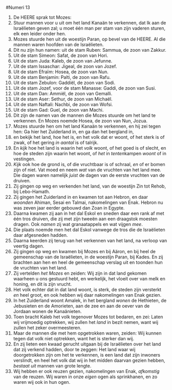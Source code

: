 #Numeri 13
1. De HEERE sprak tot Mozes:
2. Stuur mannen voor u uit om het land Kanaän te verkennen, dat Ik aan de Israëlieten geven zal; u moet één man per stam van zijn vaderen sturen, elk een leider onder hen.
3. Mozes stuurde hen uit de woestijn Paran, op bevel van de HEERE. Al die mannen waren hoofden van de Israëlieten.
4. Dit nu zijn hun namen: uit de stam Ruben: Sammua, de zoon van Zakkur.
5. Uit de stam Simeon: Safat, de zoon van Hori.
6. Uit de stam Juda: Kaleb, de zoon van Jefunne.
7. Uit de stam Issaschar: Jigeal, de zoon van Jozef.
8. Uit de stam Efraïm: Hosea, de zoon van Nun.
9. Uit de stam Benjamin: Palti, de zoon van Rafu.
10. Uit de stam Zebulon: Gaddiël, de zoon van Sodi.
11. Uit de stam Jozef, voor de stam Manasse: Gaddi, de zoon van Susi.
12. Uit de stam Dan: Ammiël, de zoon van Gemalli.
13. Uit de stam Aser: Sethur, de zoon van Michaël.
14. Uit de stam Naftali: Nachbi, de zoon van Wofsi.
15. Uit de stam Gad: Guel, de zoon van Machi.
16. Dit zijn de namen van de mannen die Mozes stuurde om het land te verkennen. En Mozes noemde Hosea, de zoon van Nun, Jozua.
17. Mozes stuurde hen om het land Kanaän te verkennen, en hij zei tegen hen: Ga hier het Zuiderland in, en ga dan het bergland in,
18. en bekijk het land, hoe het is, en het volk dat er woont, of het sterk is of zwak, of het gering *in aantal* is of talrijk.
19. En *kijk* hoe het land is waarin het *volk* woont, of het goed is of slecht, en hoe de steden zijn waarin het woont, of *het* in *tenten*kampen *woont* of in vestingen.
20. *Kijk* ook hoe de grond is, of die vruchtbaar is of schraal, *en* of er bomen zijn of niet. Vat moed en neem *wat* van de vruchten van het land mee. Die dagen waren namelijk *juist* de dagen van de eerste vruchten van de druiven.
21. Zij gingen op weg en verkenden het land, van de woestijn Zin tot Rehob, bij Lebo-Hamath.
22. Zij gingen het Zuiderland in en kwamen tot aan Hebron, en daar *woonden* Ahiman, Sesai en Talmai, nakomelingen van Enak. Hebron nu was zeven jaar eerder gebouwd dan Zoan in Egypte.
23. Daarna kwamen zij aan in het dal Eskol en sneden daar een rank af met één tros druiven, die zij met zijn tweeën aan een draagstok moesten dragen. Ook *namen* zij wat granaatappels en wat vijgen *mee*.
24. Die plaats noemde men het dal Eskol vanwege de tros die de Israëlieten daar afgesneden hadden.
25. Daarna keerden zij terug van het verkennen van het land, na verloop van veertig dagen.
26. Zij gingen op weg en kwamen bij Mozes en bij Aäron, en bij heel de gemeenschap van de Israëlieten, in de woestijn Paran, bij Kades. En zij brachten aan hen en heel de gemeenschap verslag uit en toonden hun de vruchten van het land.
27. Zij vertelden *het Mozes* en zeiden: Wij zijn in dat land gekomen waarheen u ons gestuurd hebt, en werkelijk, het vloeit over van melk en honing, en dit is zijn vrucht.
28. Het volk echter dat in dat land woont, is sterk, de steden zijn versterkt *en* heel groot, en ook hebben wij daar nakomelingen van Enak gezien.
29. In het Zuiderland woont Amalek, in het bergland *wonen* de Hethieten, de Jebusieten en de Amorieten, aan de zee en aan de oever van de Jordaan wonen de Kanaänieten.
30. Toen bracht Kaleb het volk tegenover Mozes tot bedaren, en zei: Laten wij vrijmoedig optrekken, wij zullen het *land* in bezit nemen, want wij zullen het zeker overmeesteren.
31. Maar de mannen die met hem opgetrokken waren, zeiden: Wij kunnen tegen dat volk niet optrekken, want het is sterker dan wij.
32. En zij lieten een kwaad gerucht uitgaan bij de Israëlieten over het land dat zij verkend hadden, door te zeggen: Het land waar wij doorgetrokken zijn om het te verkennen, is een land dat zijn inwoners verslindt, en heel het volk dat wij in het midden daarvan gezien hebben, *bestaat uit* mannen van grote lengte.
33. Wij hebben er ook reuzen gezien, nakomelingen van Enak, *afkomstig* van de reuzen. Wij waren in onze *eigen* ogen als sprinkhanen, en zo waren wij ook in hun ogen.
